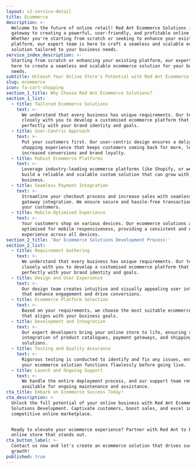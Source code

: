 ```yaml
---
layout: v2-service-detail
title: Ecommerce
description: >-
  Welcome to the future of online retail! Red Ant Ecommerce Solutions is your
  gateway to creating a powerful, user-friendly, and profitable online store.
  Whether you're starting from scratch or seeking to enhance your existing
  platform, our expert team is here to craft a seamless and scalable ecommerce
  solution tailored to your business needs.
service_index_description: >-
  Starting from scratch or enhancing your existing platform, our expert team is
  here to create a seamless and scalable ecommerce solution for your business
  needs.
subtitle: Unleash Your Online Store's Potential with Red Ant Ecommerce Solutions
slug: ecommerce
icon: fa-cart-shopping
section_1_title: Why Choose Red Ant Ecommerce Solutions?
section_1_list:
  - title: Tailored Ecommerce Solutions
    text: >-
      We understand that every business has unique requirements. Our team works
      closely with you to develop a customised ecommerce platform that aligns
      perfectly with your brand identity and goals.
  - title: User-Centric Approach
    text: >-
      Put your customers first. Our user-centric design ensures a delightful
      shopping experience that keeps customers coming back for more, leading to
      increased conversions and brand loyalty.
  - title: Robust Ecommerce Platforms
    text: >-
      Leverage industry-leading ecommerce platforms like Shopify, or we can
      build a reliable and scalable custom solution that can grow with your
      business.
  - title: Seamless Payment Integration
    text: >-
      Streamline your checkout process and increase sales with seamless payment
      gateway integration. We ensure secure and hassle-free transactions for
      your customers.
  - title: Mobile-Optimised Experience
    text: >-
      Your customers shop on various devices. Our ecommerce solutions are
      optimised for mobile responsiveness, providing a consistent and enjoyable
      experience across all devices.
section_2_title: 'Our Ecommerce Solutions Development Process:'
section_2_list:
  - title: Requirement Gathering
    text: >-
      We understand that every business has unique requirements. Our team works
      closely with you to develop a customised ecommerce platform that aligns
      perfectly with your brand identity and goals.
  - title: Design and User Experience
    text: >-
      Our design team creates intuitive and visually appealing user interfaces
      that enhance engagement and drive conversions.
  - title: Ecommerce Platform Selection
    text: >-
      Based on your requirements, we choose the most suitable ecommerce platform
      that aligns with your business goals.
  - title: Development and Integration
    text: >-
      Our expert developers bring your online store to life, ensuring seamless
      integration of product catalogues, payment gateways, and shipping
      solutions.
  - title: Testing and Quality Assurance
    text: >-
      Rigorous testing is conducted to identify and fix any issues, ensuring
      your ecommerce solution functions flawlessly before going live.
  - title: Launch and Ongoing Support
    text: >-
      We handle the entire deployment process, and our support team remains
      available for ongoing maintenance and assistance.
cta_title: Embark on Ecommerce Success Today!
cta_description: >
  Unlock the full potential of your online business with Red Ant Ecommerce
  Solutions Development. Captivate customers, boost sales, and excel in the
  competitive online marketplace.


  Ready to elevate your ecommerce experience? Partner with Red Ant to build an
  online store that stands out.
cta_button_label: >-
  Contact us now and let's create an ecommerce solution that drives success and
  growth!
published: true
---
```








